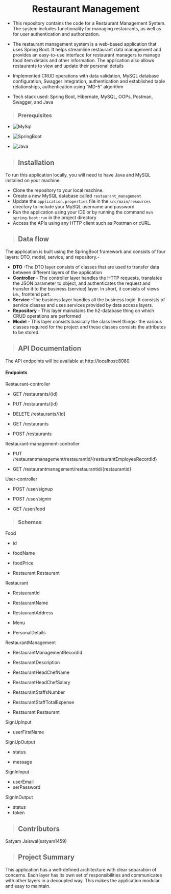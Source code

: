 <h1 align="center"> 
Restaurant Management</h1>

* This repository contains the code for a Restaurant Management System. The system includes functionality for managing restaurants, as well as for user authentication and authorization.

* The restaurant management system is a web-based application that uses Spring Boot. It 
helps streamline restaurant data management and provides an easy-to-use interface for 
restaurant managers to manage food item details and other information. The application 
also allows restaurants to view and update their personal details

* Implemented CRUD operations with data validation, MySQL database configuration, 
Swagger integration, authentication and established table relationships, authentication 
using “MD-5” algorithm

* Tech stack used: Spring Boot, Hibernate, MySQL, OOPs, Postman, Swagger, and Java
>### Prerequisites
* ![MySql](https://img.shields.io/badge/DBMS-MYSQL%205.7%20or%20Higher-red)
 * ![SpringBoot](https://img.shields.io/badge/Framework-SpringBoot-green)


* ![Java](https://img.shields.io/badge/Language-Java%208%20or%20higher-yellow)

>## Installation

To run this application locally, you will need to have Java and MySQL installed on your machine.

* Clone the repository to your local machine.
* Create a new MySQL database called `restaurant_management`
* Update the `application.properties` file in the `src/main/resources` directory to include your MySQL username and password
* Run the application using your IDE or by running the command `mvn spring-boot:run` in the project directory
* Access the APIs using any HTTP client such as Postman or cURL.
>## Data flow
 The application is built using the SpringBoot framework and consists of four layers: DTO, model, service, and repository.-

* **DTO** -The DTO layer consists of classes that are used to transfer data between different layers of the application
* **Controller** - The controller layer handles the HTTP requests, translates the JSON parameter to object, and authenticates the request and transfer it to the business (service) layer. In short, it consists of views i.e., frontend part.
* **Service** -The business layer handles all the business logic. It consists of service classes and uses services provided by data access layers.
* **Repository** - This layer mainatains the h2-database thing on which CRUD operations are performed
* **Model** - This layer consists basically the class level things- the various classes required for the project and these classes consists the attributes to be stored.

>## API Documentation
The API endpoints will be available at http://localhost:8080.

#### Endpoints
Restaurant-controller
* GET
/restaurants/{id}

* PUT
/restaurants/{id}

* DELETE
/restaurants/{id}

* GET
/restaurants

* POST
/restaurants

Restaurant-management-controller

* PUT /restaurantmanagement/restaurantid/{restaurantEmployeeRecordId}

* GET /restaurantmanagement/restaurantid/{restaurantid}

User-controller

* POST
/user/signup

* POST
/user/signin

* GET
/user/food

>### Schemas
Food

* id

* foodName	

* foodPrice

* Restaurant	Restaurant

Restaurant

* RestaurantId	

* RestaurantName

* RestaurantAddress

* Menu

* PersonalDetails	

RestaurantManagement

* RestaurantManagementRecordId

* RestaurantDescription

* RestaurantHeadChefName

* RestaurantHeadChefSalary

* RestaurantStaffsNumber

* RestaurantStaffTotalExpense

* Restaurant	Restaurant

SignUpInput

* userFirstName	

SignUpOutput

* status

* message

SignInInput

* userEmail	
* serPassword

SignInOutput

* status	
* token	

>## Contributors

Satyam Jaiswal(satyam1459)

>## Project Summary
This application has a well-defined architecture with clear separation of concerns. Each layer has its own set of responsibilities and communicates with other layers in a decoupled way. This makes the application modular and easy to maintain.
